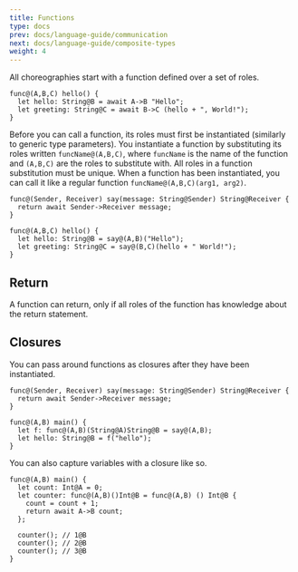 ```yaml
---
title: Functions
type: docs
prev: docs/language-guide/communication
next: docs/language-guide/composite-types
weight: 4
---
```


All choreographies start with a function defined over a set of roles.

```tempo {filename=Tempo}
func@(A,B,C) hello() {
  let hello: String@B = await A->B "Hello";
  let greeting: String@C = await B->C (hello + ", World!");
}
```

Before you can call a function, its roles must first be instantiated (similarly to generic type parameters).
You instantiate a function by substituting its roles written `funcName@(A,B,C)`, where `funcName` is the name of the function and `(A,B,C)` are the roles to substitute with.
All roles in a function substitution must be unique.
When a function has been instantiated, you can call it like a regular function `funcName@(A,B,C)(arg1, arg2)`.

```tempo {filename=Tempo}
func@(Sender, Receiver) say(message: String@Sender) String@Receiver {
  return await Sender->Receiver message;
}

func@(A,B,C) hello() {
  let hello: String@B = say@(A,B)("Hello");
  let greeting: String@C = say@(B,C)(hello + " World!");
}
```

## Return

A function can return, only if all roles of the function has knowledge about the return statement.

## Closures

You can pass around functions as closures after they have been instantiated.

```tempo {filename=Tempo}
func@(Sender, Receiver) say(message: String@Sender) String@Receiver {
  return await Sender->Receiver message;
}

func@(A,B) main() {
  let f: func@(A,B)(String@A)String@B = say@(A,B);
  let hello: String@B = f("hello");
}
```

You can also capture variables with a closure like so.

```tempo {filename=Tempo}
func@(A,B) main() {
  let count: Int@A = 0;
  let counter: func@(A,B)()Int@B = func@(A,B) () Int@B {
    count = count + 1;
    return await A->B count;
  };

  counter(); // 1@B
  counter(); // 2@B
  counter(); // 3@B
}
```
